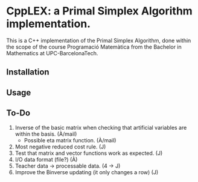 # CppLEX: a Primal Simplex Algorithm implementation.

This is a C++ implementation of the Primal Simplex Algorithm, done within the scope of the course Programació Matemàtica from the Bachelor in Mathematics at UPC-BarcelonaTech.

## Installation
## Usage
## To-Do

1. Inverse of the basic matrix when checking that artificial variables are within the basis. (À/mail)
    - Possible eta matrix function. (À/mail)
2. Most negative reduced cost rule. (J)
3. Test that matrix and vector functions work as expected. (J)
4. I/O data format (file?) (À)
5. Teacher data -> processable data. (4 -> J)
6. Improve the Binverse updating (it only changes a row) (J)